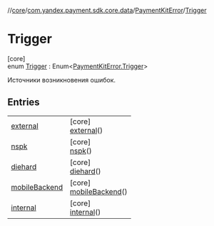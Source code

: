 //[core](../../../../index.md)/[com.yandex.payment.sdk.core.data](../../index.md)/[PaymentKitError](../index.md)/[Trigger](index.md)

# Trigger

[core]\
enum [Trigger](index.md) : Enum<[PaymentKitError.Trigger](index.md)> 

Источники возникновения ошибок.

## Entries

| | |
|---|---|
| [external](external/index.md) | [core]<br>[external](external/index.md)() |
| [nspk](nspk/index.md) | [core]<br>[nspk](nspk/index.md)() |
| [diehard](diehard/index.md) | [core]<br>[diehard](diehard/index.md)() |
| [mobileBackend](mobile-backend/index.md) | [core]<br>[mobileBackend](mobile-backend/index.md)() |
| [internal](internal/index.md) | [core]<br>[internal](internal/index.md)() |
